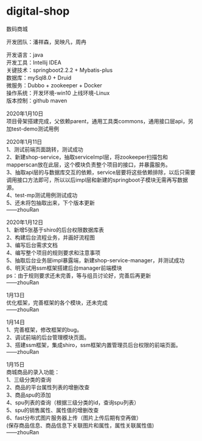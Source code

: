 # digital-shop
数码商城

开发团队：潘祥森，吴映凡，周冉

开发语言：java  
开发工具：Intellij IDEA  
关键技术：springboot2.2.2 + Mybatis-plus   
数据库：mySql8.0 + Druid  
微服务：Dubbo + zookeeper + Docker  
操作系统：开发环境-win10  上线环境-Linux  
版本控制：github  maven      
    
2020年1月10日  
项目骨架搭建完成，父依赖parent，通用工具类commons，通用接口层api，另加test-demo测试用例  
  
  
2020年1月11日  
1、测试前端页面跳转，测试成功  
2、新建shop-service，抽取serviceImpl层，将zookeeper扫描包和mapperscan放在此层，这个模块负责整个项目的接口，并暴露服务。  
3、抽取api层的与数据库交互的依赖，service层要将这些依赖排除，以后只需要调用接口方法即可，所以以后impl层和新建的springboot子模块无需再写数据源。  
4、test-mp测试用例测试成功  
5、还未将包抽取出来，下个版本更新  
——zhouRan  
  
  
2020年1月12日  
1、新增5张基于shiro的后台权限数据库表  
2、构建后台流程业务，并画好流程图  
3、编写后台需求文档  
4、编写整个项目的规则要求和注意事项  
5、抽取后台业务层impl暴露端，新建shop-service-manager，并测试成功  
6、明天试用ssm框架搭建后台manager前端模块  
ps：由于规则要求还未完善，等与组员讨论好，完善后再更新  
——zhouRan  
  
  
1月13日  
优化框架，完善框架的各个模块，还未完成  
——zhouRan  
  
  
1月14日  
1、完善框架，修改框架的bug。  
2、调试前端的后台管理模块页面。  
3、搭建ssm框架，集成shiro，ssm框架内置管理员后台权限的前端页面。  
——zhouRan  
  
  
1月15日  
商城商品的录入功能：  
1、三级分类的查询  
2、商品的平台属性列表的增删改查  
3、商品spu的添加  
4、spu列表的查询（根据三级分类的id，查询spu列表）  
5、spu的销售属性、属性值的增删改查  
6、fast分布式图片服务器上传（图片上传后期有空再做）  
(保存商品信息、商品信息下关联图片和属性，属性关联属性值)  
——zhouRan  
  
  





